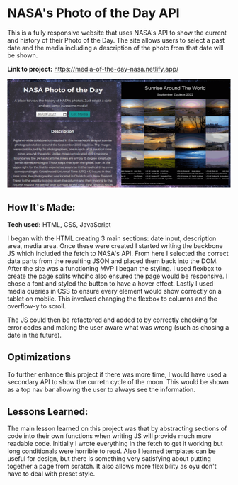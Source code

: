 # NASA's Photo of the Day API
This is a fully responsive website that uses NASA's API to show the current and history of their Photo of the Day. The site allows users to select a past date and the media including a description of the photo from that date will be shown. 

**Link to project:** https://media-of-the-day-nasa.netlify.app/

![gif of the website](https://github.com/Harry-Ashenden/Nasa-Photo-of-the-Day/blob/main/assets/gif/NASA%20API.gif)

## How It's Made:

**Tech used:** HTML, CSS, JavaScript

I began with the HTML creating 3 main sections: date input, description area, media area. Once these were created I started writing the backbone JS which included the fetch to NASA's API. From here I selected the correct data parts from the resulting JSON and placed them back into the DOM. After the site was a functioning MVP I began the styling. I used flexbox to create the page splits whcihc also ensured the page would be responsive. I chose a font and styled the button to have a hover effect. Lastly I used media queries in CSS to ensure every element would show correctly on a tablet on mobile. This involved changing the flexbox to columns and the overflow-y to scroll. 

The JS could then be refactored and added to by correctly checking for error codes and making the user aware what was wrong (such as chosing a date in the future).

## Optimizations

To further enhance this project if there was more time, I would have used a secondary API to show the curretn cycle of the moon. This would be shown as a top nav bar allowing the user to always see the information.  

## Lessons Learned:

The main lesson learned on this project was that by abstracting sections of code into their own functions when writing JS will provide much more readable code. Initially I wrote everything in the fetch to get it working but long conditionals were horrible to read. Also I learned templates can be useful for design, but there is something very satisfying about putting together a page from scratch. It also allows more flexibility as oyu don't have to deal with preset style.

